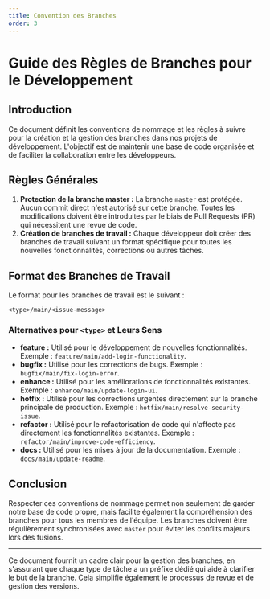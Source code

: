```yaml
---
title: Convention des Branches
order: 3
---
```


# Guide des Règles de Branches pour le Développement

## Introduction
Ce document définit les conventions de nommage et les règles à suivre pour la création et la gestion des branches dans nos projets de développement. L'objectif est de maintenir une base de code organisée et de faciliter la collaboration entre les développeurs.

## Règles Générales
1. **Protection de la branche master :** La branche `master` est protégée. Aucun commit direct n'est autorisé sur cette branche. Toutes les modifications doivent être introduites par le biais de Pull Requests (PR) qui nécessitent une revue de code.
2. **Création de branches de travail :** Chaque développeur doit créer des branches de travail suivant un format spécifique pour toutes les nouvelles fonctionnalités, corrections ou autres tâches.

## Format des Branches de Travail
Le format pour les branches de travail est le suivant :
```
<type>/main/<issue-message>
```

### Alternatives pour `<type>` et Leurs Sens
- **feature :** Utilisé pour le développement de nouvelles fonctionnalités. Exemple : `feature/main/add-login-functionality`.
- **bugfix :** Utilisé pour les corrections de bugs. Exemple : `bugfix/main/fix-login-error`.
- **enhance :** Utilisé pour les améliorations de fonctionnalités existantes. Exemple : `enhance/main/update-login-ui`.
- **hotfix :** Utilisé pour les corrections urgentes directement sur la branche principale de production. Exemple : `hotfix/main/resolve-security-issue`.
- **refactor :** Utilisé pour le refactorisation de code qui n'affecte pas directement les fonctionnalités existantes. Exemple : `refactor/main/improve-code-efficiency`.
- **docs :** Utilisé pour les mises à jour de la documentation. Exemple : `docs/main/update-readme`.

## Conclusion
Respecter ces conventions de nommage permet non seulement de garder notre base de code propre, mais facilite également la compréhension des branches pour tous les membres de l'équipe. Les branches doivent être régulièrement synchronisées avec `master` pour éviter les conflits majeurs lors des fusions.

---

Ce document fournit un cadre clair pour la gestion des branches, en s'assurant que chaque type de tâche a un préfixe dédié qui aide à clarifier le but de la branche. Cela simplifie également le processus de revue et de gestion des versions.